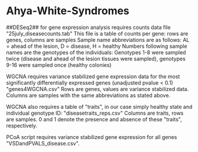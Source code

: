 # Ahya-White-Syndromes

##DESeq2## for gene expression analysis requires counts data file "25july_diseasecounts.tab"
This file is a table of counts per gene: rows are genes, columns are samples
Sample name abbreviations are as follows: AL = ahead of the lesion, D = disease, H = healthy
Numbers following sample names are the genotypes of the individuals: Genotypes 1-8 were sampled twice (disease and ahead of the lesion tissues were sampled), genotypes 9-16 were sampled once (healthy colonies)

WGCNA  requires variance stabilized gene expression data for the most significantly differentially expressed genes (unadjusted pvalue < 0.1) "genes4WGCNA.csv"
Rows are genes, values are variance stabilized data. Columns are samples with the same abbreviations as stated above.

WGCNA also requires a table of "traits", in our case simply healthy state and individual genotype ID: "diseasetraits_reps.csv"
Columns are traits, rows are samples. 0 and 1 denote the presence and absence of these "traits", respectively.

PCoA script requires variance stabilized gene expression for all genes "VSDandPVALS_disease.csv". 
